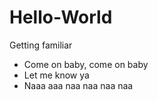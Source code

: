 # Hello-World
Getting familiar
- Come on baby, come on baby
- Let me know ya
- Naaa aaa naa naa naa naa
